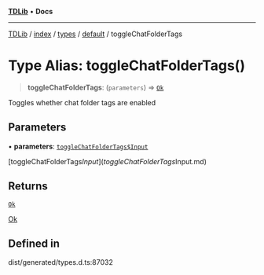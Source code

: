 [**TDLib**](../../../../../../README.md) • **Docs**

***

[TDLib](../../../../../../modules.md) / [index](../../../../../README.md) / [types](../../../README.md) / [default](../README.md) / toggleChatFolderTags

# Type Alias: toggleChatFolderTags()

> **toggleChatFolderTags**: (`parameters`) => [`Ok`](Ok-1.md)

Toggles whether chat folder tags are enabled

## Parameters

• **parameters**: [`toggleChatFolderTags$Input`](toggleChatFolderTags$Input.md)

[toggleChatFolderTags$Input](toggleChatFolderTags$Input.md)

## Returns

[`Ok`](Ok-1.md)

[Ok](Ok-1.md)

## Defined in

dist/generated/types.d.ts:87032
